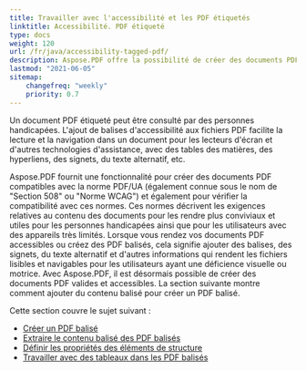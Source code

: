 ```yaml
---
title: Travailler avec l'accessibilité et les PDF étiquetés
linktitle: Accessibilité. PDF étiqueté
type: docs
weight: 120
url: /fr/java/accessibility-tagged-pdf/
description: Aspose.PDF offre la possibilité de créer des documents PDF étiquetés, vous permettant de baliser les éléments structurels. En savoir plus sur la façon d'obtenir des PDF accessibles.
lastmod: "2021-06-05"
sitemap:
    changefreq: "weekly"
    priority: 0.7
---
```


Un document PDF étiqueté peut être consulté par des personnes handicapées. L'ajout de balises d'accessibilité aux fichiers PDF facilite la lecture et la navigation dans un document pour les lecteurs d'écran et d'autres technologies d'assistance, avec des tables des matières, des hyperliens, des signets, du texte alternatif, etc.

Aspose.PDF fournit une fonctionnalité pour créer des documents PDF compatibles avec la norme PDF/UA (également connue sous le nom de "Section 508" ou "Norme WCAG") et également pour vérifier la compatibilité avec ces normes.
 Ces normes décrivent les exigences relatives au contenu des documents pour les rendre plus conviviaux et utiles pour les personnes handicapées ainsi que pour les utilisateurs avec des appareils très limités. Lorsque vous rendez vos documents PDF accessibles ou créez des PDF balisés, cela signifie ajouter des balises, des signets, du texte alternatif et d'autres informations qui rendent les fichiers lisibles et navigables pour les utilisateurs ayant une déficience visuelle ou motrice. Avec Aspose.PDF, il est désormais possible de créer des documents PDF valides et accessibles. La section suivante montre comment ajouter du contenu balisé pour créer un PDF balisé.

Cette section couvre le sujet suivant :

- [Créer un PDF balisé](/pdf/fr/java/create-tagged-pdf-documents/)
- [Extraire le contenu balisé des PDF balisés](/pdf/fr/java/extract-tagged-content-from-tagged-pdfs/)
- [Définir les propriétés des éléments de structure](/pdf/fr/java/set-tagged-pdfs-element-properties/)
- [Travailler avec des tableaux dans les PDF balisés](/pdf/fr/java/working-with-table-in-tagged-pdfs/)